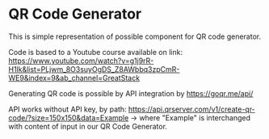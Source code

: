 # QR Code Generator

This is simple representation of possible component for QR code generator.

Code is based to a Youtube course available on link:
https://www.youtube.com/watch?v=g1j9rR-H1lk&list=PLjwm_8O3suyOgDS_Z8AWbbq3zpCmR-WE9&index=9&ab_channel=GreatStack 

Generating QR code is possible by API integration by https://goqr.me/api/ 

API works without API key, by path:
https://api.qrserver.com/v1/create-qr-code/?size=150x150&data=Example 
-> where "Example" is interchanged with content of input in our QR  Code Generator.